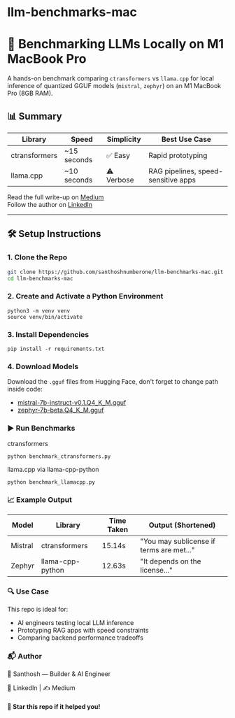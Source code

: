
# llm-benchmarks-mac

# 🧪 Benchmarking LLMs Locally on M1 MacBook Pro

A hands-on benchmark comparing `ctransformers` vs `llama.cpp` for local inference of quantized GGUF models (`mistral`, `zephyr`) on an M1 MacBook Pro (8GB RAM).

## 📊 Summary

| Library         | Speed        | Simplicity | Best Use Case                      |
|----------------|--------------|------------|------------------------------------|
| ctransformers   | ~15 seconds  | ✅ Easy     | Rapid prototyping                  |
| llama.cpp       | ~10 seconds  | ⚠️ Verbose  | RAG pipelines, speed-sensitive apps|

Read the full write-up on [Medium](https://medium.com/@santhoshnumber1/benchmarking-ctransformers-vs-llama-cpp-local-llm-inference-on-m1-macbook-with-zephyr-mistral-86264805d16b)  
Follow the author on [LinkedIn](https://www.linkedin.com/in/santhosh-electraanu/)  

---

## 🛠 Setup Instructions

### 1. Clone the Repo

```bash
git clone https://github.com/santhoshnumberone/llm-benchmarks-mac.git
cd llm-benchmarks-mac
```
### 2. Create and Activate a Python Environment

```
python3 -m venv venv
source venv/bin/activate
```

### 3. Install Dependencies
`pip install -r requirements.txt`

### 4. Download Models

Download the `.gguf` files from Hugging Face, don't forget to change path inside code:

- [mistral-7b-instruct-v0.1.Q4_K_M.gguf](https://huggingface.co/TheBloke/Mistral-7B-Instruct-v0.1-GGUF)
- [zephyr-7b-beta.Q4_K_M.gguf](https://huggingface.co/TheBloke/zephyr-7B-beta-GGUF)

### ▶️ Run Benchmarks
ctransformers

`python benchmark_ctransformers.py`

llama.cpp via llama-cpp-python

`python benchmark_llamacpp.py`

### 📈 Example Output


| Model	| Library |	Time Taken |Output (Shortened)|
| ----- | ----- | ----- | ----- |
| Mistral |	ctransformers |	15.14s |"You may sublicense if terms are met..." |
| Zephyr |	llama-cpp-python |	12.63s |"It depends on the license..." |

### 🔍 Use Case
This repo is ideal for:
 - AI engineers testing local LLM inference
 - Prototyping RAG apps with speed constraints
 - Comparing backend performance tradeoffs

### 📬 Author
👤 Santhosh — Builder & AI Engineer

📩 LinkedIn | ✍️ Medium

#### 🌟 Star this repo if it helped you!

